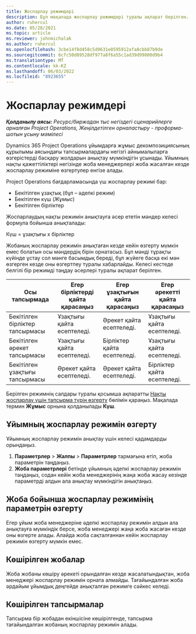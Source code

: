 ```yaml
---
title: Жоспарлау режимдері
description: Бұл мақалада жоспарлау режимдері туралы ақпарат берілген.
author: ruhercul
ms.date: 05/28/2021
ms.topic: article
ms.reviewer: johnmichalak
ms.author: ruhercul
ms.openlocfilehash: 3cbe14f8d458c5d9631e0595912afa8cbb87b9de
ms.sourcegitcommit: 6cfc50d89528df977a8f6a55c1ad39d99800d9b4
ms.translationtype: MT
ms.contentlocale: kk-KZ
ms.lasthandoff: 06/03/2022
ms.locfileid: "8923655"
---
```

# <a name="scheduling-modes"></a>Жоспарлау режимдері

_**Қолданылу аясы:** Ресурс/биржадан тыс негіздегі сценарийлерге арналған Project Operations, Жеңілдетілген орналастыру - проформа-шотын ұсыну мәмілесі_


Dynamics 365 Project Operations ұйымдарға жұмыс декомпозициясының құрылымы аясындағы тапсырмалардағы негізгі айнымалыларға өзгерістерді басқару жолдарын анықтау мүмкіндігін ұсынады. Ұйымның нақты қажеттіліктері негізінде жоба менеджерлері жоба жасалған кезде жоспарлау режиміне өзгертулер енгізе алады.

Project Operations бағдарламасында үш жоспарлау режимі бар:

  - Бекітілген ұзақтық (бұл – әдепкі режим)
  - Бекітілген күш (*Жұмыс*)
  - Бекітілген бірліктер

Жоспарлаудың нақты режимін анықтауға әсер ететін мәндер келесі формула бойынша анықталады:

  Күш  = ұзақтығы x бірліктер

Жобаның жоспарлау режимін анықтаған кезде кейін өзгерту мүмкін емес болатын осы мәндердің бірін орнатасыз. Бұл мәнді тұрақты күйінде ұстау сол мәнге басымдық береді, бұл жүйеге басқа екі мән өзгерген кезде оны өзгертпеу туралы хабарлайды. Келесі кестеде белгілі бір режимді таңдау әсерлері туралы ақпарат берілген.

| **Осы тапсырмада**             | **Егер бірліктерді қайта қарасаңыз**   | **Егер ұзақтығын қайта қарасаңыз** | **Егер әрекетті қайта қарасаңыз**  |
|----------------------|---------------------------|----------------------------|---------------------------|
| Бекітілген бірліктер тапсырмасы     | Ұзақтығы қайта есептеледі. | Әрекет қайта есептеледі.    | Ұзақтығы қайта есептеледі. |
| Бекітілген әрекет тапсырмасы    | Ұзақтығы қайта есептеледі. | Бірліктер қайта есептеледі.    | Ұзақтығы қайта есептеледі. |
| Бекітілген ұзақтығы тапсырмасы  | Әрекет қайта есептеледі.   | Әрекет қайта есептеледі.    | Бірліктер қайта есептеледі.   |

Берілген режимнің салдары туралы қосымша ақпаратты [Нақты жоспарлау үшін тапсырма түрін өзгерту](https://support.microsoft.com/en-us/office/change-the-task-type-for-more-accurate-scheduling-b0b969ad-45bc-4e9e-8967-435587548a72) бөлімін қараңыз. Мақалада термин **Жұмыс** орнына қолданылады **Күш**.

## <a name="change-the-organizations-scheduling-mode"></a>Ұйымның жоспарлау режимін өзгерту

Ұйымның жоспарлау режимін анықтау үшін келесі қадамдарды орындаңыз.

1. **Параметрлер** \> **Жалпы** \> **Параметрлер** тармағына өтіп, жоба параметрін таңдаңыз. 
2. **Жоба параметрлері** бетінде ұйымның әдепкі жоспарлау режимін таңдаңыз, содан кейін жоба менеджерінің жаңа жоба жасау кезінде параметрді алдын ала анықтау мүмкіндігін анықтаңыз.

## <a name="change-the-scheduling-mode-setting-on-a-project"></a>Жоба бойынша жоспарлау режимінің параметрін өзгерту

Егер ұйым жоба менеджеріне әдепкі жоспарлау режимін алдын ала анықтауға мүмкіндік берсе, жоба менеджері жаңа жоба жасаған кезде оны өзгерте алады. Алайда жоба сақталғаннан кейін жоспарлау режимін өзгерту мүмкін емес.

## <a name="copied-projects"></a>Көшірілген жобалар

Жоба жобаны көшіру әрекеті орындалған кезде жасалатындықтан, жоба менеджері жоспарлау режимін орната алмайды. Тағайындалған жоба әрдайым ұйымдық деңгейде анықталған режимге сәйкес келеді.

## <a name="copied-tasks"></a>Көшірілген тапсырмалар

Тапсырма бір жобадан екіншісіне көшірілгенде, тапсырма тағайындалған жобаның жоспарлау режимін алады.
